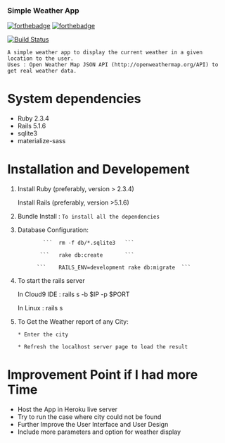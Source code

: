 ### Simple Weather App 

[![forthebadge](http://forthebadge.com/images/badges/made-with-ruby.svg)](http://forthebadge.com)
[![forthebadge](http://forthebadge.com/images/badges/built-with-love.svg)](http://forthebadge.com)

[![Build Status](https://travis-ci.org/athityakumar/colorls.svg?branch=master)](https://travis-ci.org/athityakumar/colorls)

    A simple weather app to display the current weather in a given location to the user.
    Uses : Open Weather Map JSON API (http://openweathermap.org/API) to get real weather data.
    
    
# System dependencies

* Ruby 2.3.4
* Rails 5.1.6
* sqlite3
* materialize-sass
    
# Installation and Developement


1. Install Ruby (preferably, version > 2.3.4)

   Install Rails (preferably, version >5.1.6)
 
2. Bundle Install : `To install all the dependencies`

3. Database Configuration:


               ```  rm -f db/*.sqlite3   ```
               
              ```   rake db:create       ```
              
             ```    RAILS_ENV=development rake db:migrate  ```
             
             
4. To start the rails server 

     In Cloud9 IDE :     rails s -b $IP -p $PORT
     
     In Linux      :      rails s
     

5. To Get the Weather report of any City:

       * Enter the city
        
       * Refresh the localhost server page to load the result



# Improvement Point if I had more Time

  *  Host the App in Heroku live server
  *  Try to run the case where city could not be found
  *  Further Improve the User Interface and User Design
  *  Include more parameters and option for weather display
    
    

     
         


